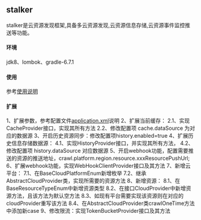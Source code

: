 stalker
------------------------------------
 stalker是云资源发现框架,具备多云资源发现,云资源信息存储,云资源事件监控推送等功能。

#### 环境
jdk8、lombok、gradle-6.7.1

#### 使用

参考[使用说明]()

#### 扩展

1、扩展参数，参考配置文件[application.xml]()说明
2、扩展当前缓存：
	2.1、实现CacheProvider接口，实现其所有方法
	2.2、修改配置项 cache.dataSource 为对应的数据源
3、开启历史资源同步：修改配置项history.enabled=true
4、扩展历史信息存储数据源：
	4.1、实现HistoryProvider接口，并实现其所有方法，
	4.2、修改配置项 history.dataSource 对应数据源
5、开启webhook功能，配置需要推送的资源的推送地址，crawl.platform.region.resource.xxxResourcePushUrl;
6、扩展webhook功能，实现WebHookClientProvider接口及其方法
7、新增云平台：
	7.1、在BaseCloudPlatformEnum新增枚举
	7.2、继承AbstractCloudProvider类，实现所需要的资源方法
8、新增资源：
	8.1、在BaseResourceTypeEnum中新增资源类型
	8.2、在接口CloudProvider中新增资源方法，且该方法为默认空方法
	8.3、如现有平台需要实现该资源则在对应的cloudProvider重写该方法
	8.4、在AbstractCloudProvider类crawlOneTime方法中添加新case
9、修改限流：实现TokenBucketProvider接口及其方法